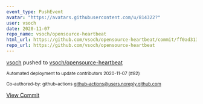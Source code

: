 ```yaml
---
event_type: PushEvent
avatar: "https://avatars.githubusercontent.com/u/814322?"
user: vsoch
date: 2020-11-07
repo_name: vsoch/opensource-heartbeat
html_url: https://github.com/vsoch/opensource-heartbeat/commit/ff0ad3132e33e2ae6ad17182f4165dbd56539c89
repo_url: https://github.com/vsoch/opensource-heartbeat
---
```


<a href='https://github.com/vsoch' target='_blank'>vsoch</a> pushed to <a href='https://github.com/vsoch/opensource-heartbeat' target='_blank'>vsoch/opensource-heartbeat</a>

<small>Automated deployment to update contributors 2020-11-07 (#82)

Co-authored-by: github-actions <github-actions@users.noreply.github.com></small>

<a href='https://github.com/vsoch/opensource-heartbeat/commit/ff0ad3132e33e2ae6ad17182f4165dbd56539c89' target='_blank'>View Commit</a>